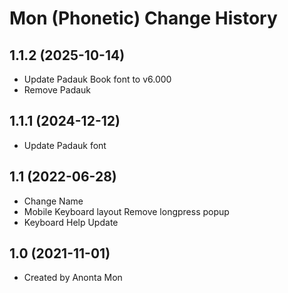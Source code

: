 Mon (Phonetic) Change History
====================

1.1.2 (2025-10-14)
------------------
* Update Padauk Book font to v6.000
* Remove Padauk

1.1.1 (2024-12-12)
------------------
* Update Padauk font

1.1 (2022-06-28)
----------------
* Change Name
* Mobile Keyboard layout Remove longpress popup
* Keyboard Help Update

1.0 (2021-11-01)
----------------
* Created by Anonta Mon
